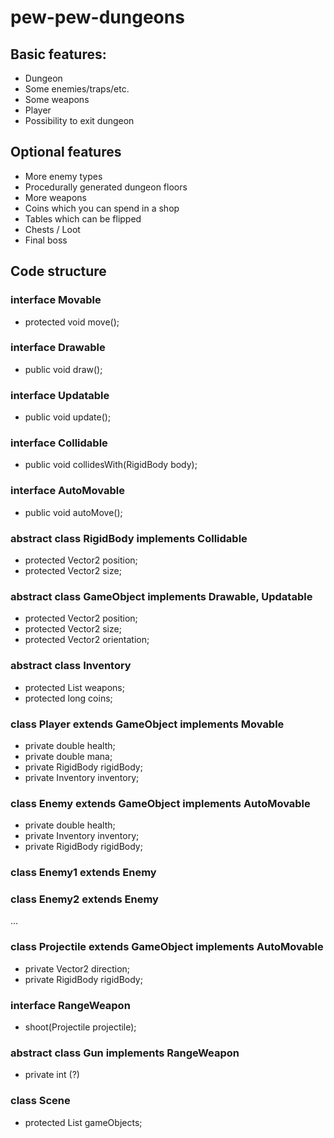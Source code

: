 # pew-pew-dungeons

## Basic features:
- Dungeon
- Some enemies/traps/etc.
- Some weapons
- Player
- Possibility to exit dungeon

## Optional features
- More enemy types
- Procedurally generated dungeon floors
- More weapons
- Coins which you can spend in a shop
- Tables which can be flipped
- Chests / Loot
- Final boss


## Code structure

### interface Movable
- protected void move();

### interface Drawable
- public void draw();

### interface Updatable
- public void update();

### interface Collidable
- public void collidesWith(RigidBody body);

### interface AutoMovable
- public void autoMove();

### abstract class RigidBody implements Collidable
- protected Vector2 position;
- protected Vector2 size;

### abstract class GameObject implements Drawable, Updatable
- protected Vector2 position;
- protected Vector2 size;
- protected Vector2 orientation;

### abstract class Inventory
- protected List<Weapon> weapons;
- protected long coins;

### class Player extends GameObject implements Movable
- private double health;
- private double mana;
- private RigidBody rigidBody;
- private Inventory inventory;

### class Enemy extends GameObject implements AutoMovable
- private double health;
- private Inventory inventory;
- private RigidBody rigidBody;

### class Enemy1 extends Enemy
### class Enemy2 extends Enemy
...

### class Projectile extends GameObject implements AutoMovable
- private Vector2 direction;
- private RigidBody rigidBody;

### interface RangeWeapon
- shoot(Projectile projectile);

### abstract class Gun implements RangeWeapon
- private int (?)


### class Scene
- protected List<GameObject> gameObjects;
